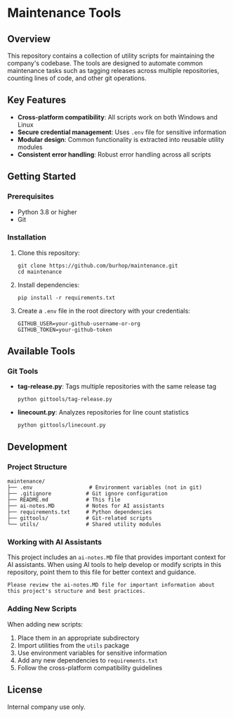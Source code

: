 # Maintenance Tools

## Overview
This repository contains a collection of utility scripts for maintaining the company's codebase. The tools are designed to automate common maintenance tasks such as tagging releases across multiple repositories, counting lines of code, and other git operations.

## Key Features
- **Cross-platform compatibility**: All scripts work on both Windows and Linux
- **Secure credential management**: Uses `.env` file for sensitive information
- **Modular design**: Common functionality is extracted into reusable utility modules
- **Consistent error handling**: Robust error handling across all scripts

## Getting Started

### Prerequisites
- Python 3.8 or higher
- Git

### Installation
1. Clone this repository:
   ```
   git clone https://github.com/burhop/maintenance.git
   cd maintenance
   ```

2. Install dependencies:
   ```
   pip install -r requirements.txt
   ```

3. Create a `.env` file in the root directory with your credentials:
   ```
   GITHUB_USER=your-github-username-or-org
   GITHUB_TOKEN=your-github-token
   ```

## Available Tools

### Git Tools
- **tag-release.py**: Tags multiple repositories with the same release tag
  ```
  python gittools/tag-release.py
  ```

- **linecount.py**: Analyzes repositories for line count statistics
  ```
  python gittools/linecount.py
  ```

## Development

### Project Structure
```
maintenance/
├── .env                  # Environment variables (not in git)
├── .gitignore           # Git ignore configuration
├── README.md            # This file
├── ai-notes.MD          # Notes for AI assistants
├── requirements.txt     # Python dependencies
├── gittools/            # Git-related scripts
└── utils/               # Shared utility modules
```

### Working with AI Assistants
This project includes an `ai-notes.MD` file that provides important context for AI assistants. When using AI tools to help develop or modify scripts in this repository, point them to this file for better context and guidance.

```
Please review the ai-notes.MD file for important information about this project's structure and best practices.
```

### Adding New Scripts
When adding new scripts:
1. Place them in an appropriate subdirectory
2. Import utilities from the `utils` package
3. Use environment variables for sensitive information
4. Add any new dependencies to `requirements.txt`
5. Follow the cross-platform compatibility guidelines

## License
Internal company use only.
